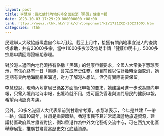 ```yaml
---
layout: post
title: 李慧琼：難以估計內地何時全面取消「黑碼」健康申報
date: 2023-10-03 17:29:29.000000000 +08:00
link: https://news.rthk.hk/rthk/ch/component/k2/1721262-20231003.htm
categories: rthk
---
```


民建聯人大政協辦事處自今年2月起，截至上月中，接獲有關內地事宜港人的查詢或求助，共有23000多宗，當中11000多宗涉及協助申請「健康申明卡」，5000多宗屬申請回鄉證續期辦理。

對於港人返回內地仍須持有俗稱「黑碼」的健康申報要求，全國人大常委李慧琼表示，有信心終有一日「黑碼」會完成歷史任務，但目前難以估計幾時全面取消，她定期有與內地海關總署溝通，對方了解港人想法，但仍有實際需要保留。

李慧琼說，現時內地當局已循各方面簡化申報的要求，她建議可進一步改為單向申報，只需入境內地時申報，出境時就不用，或可豁免香港與澳門居民的健康申報，希望內地認真考慮。

另外，30多名港區人大代表早前到甘肅省考察，李慧琼表示，今年是共建「一帶一路」倡議10周年，甘肅是重要節點，香港市民不算非常認識當地旅遊資源，建議特區政府與甘肅省對接，例如香港作為中外文化藝術交流中心，可在西九文化區舉辦展覽，推廣甘肅豐富歷史文化底蘊資源。
